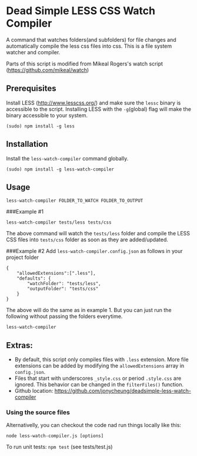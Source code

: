 Dead Simple LESS CSS Watch Compiler
===================

A command that watches folders(and subfolders) for file changes and automatically compile the less css files into css. This is a file system watcher and compiler.

Parts of this script is modified from Mikeal Rogers's watch script (https://github.com/mikeal/watch)

## Prerequisites
Install LESS (http://www.lesscss.org/) and make sure the `lessc` binary is accessible to the script. Installing LESS with the `-g`(global) flag will make the binary accessible to your system.

```
(sudo) npm install -g less
```

## Installation
Install the `less-watch-compiler` command globally.

```
(sudo) npm install -g less-watch-compiler
```

## Usage 
```
less-watch-compiler FOLDER_TO_WATCH FOLDER_TO_OUTPUT
```
###Example #1
```
less-watch-compiler tests/less tests/css
```
The above command will watch the `tests/less` folder and compile the LESS CSS files into `tests/css` folder as soon as they are added/updated.

###Example #2
Add `less-watch-compiler.config.json` as follows in your project folder

```
{
    "allowedExtensions":[".less"],
    "defaults": {
        "watchFolder": "tests/less",
        "outputFolder": "tests/css"
    }
}
```

The above will do the same as in example 1. But you can just run the following without passing the folders everytime.

```
less-watch-compiler
```

## Extras:
* By default, this script only compiles files with `.less` extension. More file extensions can be added by modifying the `allowedExtensions` array in `config.json`.
* Files that start with underscores `_style.css` or period `.style.css` are ignored. This behavior can be changed in the `filterFiles()` function.
* Github location: https://github.com/jonycheung/deadsimple-less-watch-compiler

### Using the source files
Alternativelly, you can checkout the code nad run things locally like this:

```
node less-watch-compiler.js [options]
```

To run unit tests: `npm test` (see tests/test.js)
